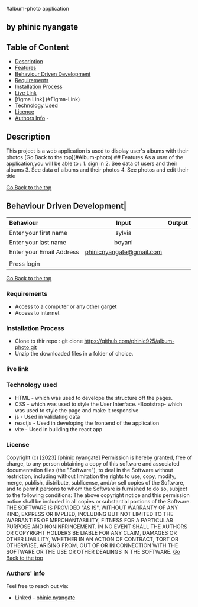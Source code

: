 #album-photo application

## by phinic nyangate



## Table of Content

- [Description](#description)
- [Features](#features)
- [Behaviour Driven Development](#Behaviour-Driven-Development)
- [Requirements](#requirements)
- [Installation Process](#installation-Process)
- [Live Link](#Live-Link)
- [figma Link] (#Figma-Link)
- [Technology  Used](#technology-Used)
- [Licence](#licence)
- [Authors Info](#Authors-Info) -

## Description

  <p>This project is a web application is used to display user's albums with their photos
[Go Back to the top](#Album-photo)
## Features
As a user of the application,you will be able to :
1. sign in
2. See data of users and their albums
3. See data of albums and their photos
4. See photos and edit their title
  
[Go Back to the top](#Album-photo)

## Behaviour Driven Development|

| Behaviour                       |          Input           | Output |
| :------------------------------ | :----------------------: | -----: |
| Enter your first name           |          sylvia          |        |
| Enter your last name            |          boyani          |        |
| Enter your Email Address        | phinicnyangate@gmail.com |        |
|          |        |
| Press login                    |                          |        |
[Go Back to the top](#album-photo)

### Requirements

- Access to  a computer or any other garget
- Access to internet

### Installation Process

- Clone to thir repo : git clone <https://github.com/phinic925/album-photo.git>
- Unzip the downloaded files in a folder of choice.


### live link 





### Technology used

- HTML - which was used to develope the structure off the pages.
- CSS - which was used to style the User Interface.
-Bootstrap- which was used to style the page and make it responsive
- js - Used in validating data
- reactjs - Used in developing the frontend of the application
- vite - Used in building the react app


### License

 Copyright (c) [2023] [phinic nyangate]
Permission is hereby granted, free of charge, to any person obtaining a copy
of this software and associated documentation files (the "Software"), to deal
in the Software without restriction, including without limitation the rights
to use, copy, modify, merge, publish, distribute, sublicense, and/or sell
copies of the Software, and to permit persons to whom the Software is
furnished to do so, subject to the following conditions:
The above copyright notice and this permission notice shall be included in all
copies or substantial portions of the Software.
THE SOFTWARE IS PROVIDED "AS IS", WITHOUT WARRANTY OF ANY KIND, EXPRESS OR
IMPLIED, INCLUDING BUT NOT LIMITED TO THE WARRANTIES OF MERCHANTABILITY,
FITNESS FOR A PARTICULAR PURPOSE AND NONINFRINGEMENT. IN NO EVENT SHALL THE
AUTHORS OR COPYRIGHT HOLDERS BE LIABLE FOR ANY CLAIM, DAMAGES OR OTHER
LIABILITY, WHETHER IN AN ACTION OF CONTRACT, TORT OR OTHERWISE, ARISING FROM,
OUT OF OR IN CONNECTION WITH THE SOFTWARE OR THE USE OR OTHER DEALINGS IN THE
SOFTWARE.
[Go Back to the top](#album-photo)

### Authors' info

Feel free to reach out via:


- Linked - [phinic nyangate](https://www.linkedin.com/in/phinic-nyangate/)
